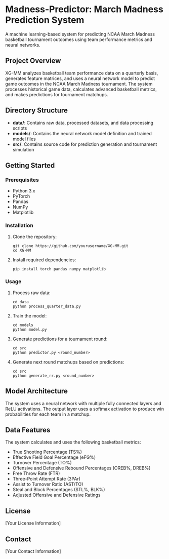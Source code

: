# Madness-Predictor: March Madness Prediction System

A machine learning-based system for predicting NCAA March Madness basketball tournament outcomes using team performance metrics and neural networks.

## Project Overview

XG-MM analyzes basketball team performance data on a quarterly basis, generates feature matrices, and uses a neural network model to predict game outcomes in the NCAA March Madness tournament. The system processes historical game data, calculates advanced basketball metrics, and makes predictions for tournament matchups.

## Directory Structure

- **data/**: Contains raw data, processed datasets, and data processing scripts
- **models/**: Contains the neural network model definition and trained model files
- **src/**: Contains source code for prediction generation and tournament simulation

## Getting Started

### Prerequisites

- Python 3.x
- PyTorch
- Pandas
- NumPy
- Matplotlib

### Installation

1. Clone the repository:
   ```
   git clone https://github.com/yourusername/XG-MM.git
   cd XG-MM
   ```

2. Install required dependencies:
   ```
   pip install torch pandas numpy matplotlib
   ```

### Usage

1. Process raw data:
   ```
   cd data
   python process_quarter_data.py
   ```

2. Train the model:
   ```
   cd models
   python model.py
   ```

3. Generate predictions for a tournament round:
   ```
   cd src
   python predictor.py <round_number>
   ```

4. Generate next round matchups based on predictions:
   ```
   cd src
   python generate_rr.py <round_number>
   ```

## Model Architecture

The system uses a neural network with multiple fully connected layers and ReLU activations. The output layer uses a softmax activation to produce win probabilities for each team in a matchup.

## Data Features

The system calculates and uses the following basketball metrics:
- True Shooting Percentage (TS%)
- Effective Field Goal Percentage (eFG%)
- Turnover Percentage (TO%)
- Offensive and Defensive Rebound Percentages (OREB%, DREB%)
- Free Throw Rate (FTR)
- Three-Point Attempt Rate (3PAr)
- Assist to Turnover Ratio (AST/TO)
- Steal and Block Percentages (STL%, BLK%)
- Adjusted Offensive and Defensive Ratings

## License

[Your License Information]

## Contact

[Your Contact Information]
